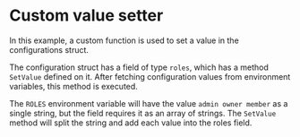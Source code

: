 # Custom value setter

In this example, a custom function is used to set a value in the configurations struct.

The configuration struct has a field of type ```roles```, which has a method ```SetValue```
defined on it. After fetching configuration values from environment variables, this method is 
executed.

The ```ROLES``` environment variable will have the value ```admin owner member``` as a single
string, but the field requires it as an array of strings. The ```SetValue``` method will split
the string and add each value into the roles field.